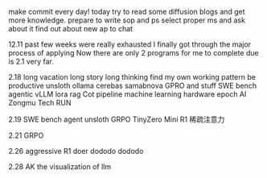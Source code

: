 make commit every day!
today try to read some diffusion blogs and get more knowledge.
prepare to write sop and ps
select proper ms and ask about it
find out about new ap to chat

12.11
past few weeks were really exhausted
I finally got through the major process of applying
Now there are only 2 programs for me to complete due is 2.1 very far.

2.18 
long vacation long story long thinking
find my own working pattern
be productive
unsloth ollama
cerebas samabnova
GPRO and stuff
SWE bench
agentic
vLLM
lora
rag
Cot pipeline
machine learning hardware epoch AI
Zongmu Tech RUN

2.19
SWE bench agent
unsloth GRPO
TinyZero
Mini R1
稀疏注意力

2.21 GRPO

2.26 aggressive R1
doer dododo
dododo

2.28
AK the visualization of llm
